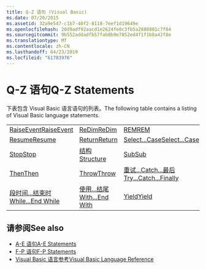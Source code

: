 ```yaml
---
title: Q-Z 语句 (Visual Basic)
ms.date: 07/20/2015
ms.assetid: 32a9e547-c1b7-40f2-8118-7eef1d19649e
ms.openlocfilehash: 20d9adf92aacd1e2624fe0c3fb5a2888801c7f04
ms.sourcegitcommit: 9b552addadfb57fab0b9e7852ed4f1f1b8a42f8e
ms.translationtype: MT
ms.contentlocale: zh-CN
ms.lasthandoff: 04/23/2019
ms.locfileid: "61783976"
---
```

# <a name="q-z-statements"></a><span data-ttu-id="66055-102">Q-Z 语句</span><span class="sxs-lookup"><span data-stu-id="66055-102">Q-Z Statements</span></span>
<span data-ttu-id="66055-103">下表包含 Visual Basic 语言语句的列表。</span><span class="sxs-lookup"><span data-stu-id="66055-103">The following table contains a listing of Visual Basic language statements.</span></span>  
  
|||||  
|---|---|---|---|  
|[<span data-ttu-id="66055-104">RaiseEvent</span><span class="sxs-lookup"><span data-stu-id="66055-104">RaiseEvent</span></span>](../../../visual-basic/language-reference/statements/raiseevent-statement.md)|[<span data-ttu-id="66055-105">ReDim</span><span class="sxs-lookup"><span data-stu-id="66055-105">ReDim</span></span>](../../../visual-basic/language-reference/statements/redim-statement.md)|[<span data-ttu-id="66055-106">REM</span><span class="sxs-lookup"><span data-stu-id="66055-106">REM</span></span>](../../../visual-basic/language-reference/statements/rem-statement.md)|[<span data-ttu-id="66055-107">RemoveHandler</span><span class="sxs-lookup"><span data-stu-id="66055-107">RemoveHandler</span></span>](../../../visual-basic/language-reference/statements/removehandler-statement.md)|  
|[<span data-ttu-id="66055-108">Resume</span><span class="sxs-lookup"><span data-stu-id="66055-108">Resume</span></span>](../../../visual-basic/language-reference/statements/resume-statement.md)|[<span data-ttu-id="66055-109">Return</span><span class="sxs-lookup"><span data-stu-id="66055-109">Return</span></span>](../../../visual-basic/language-reference/statements/return-statement.md)|[<span data-ttu-id="66055-110">Select...Case</span><span class="sxs-lookup"><span data-stu-id="66055-110">Select...Case</span></span>](../../../visual-basic/language-reference/statements/select-case-statement.md)|[<span data-ttu-id="66055-111">Set</span><span class="sxs-lookup"><span data-stu-id="66055-111">Set</span></span>](../../../visual-basic/language-reference/statements/set-statement.md)|  
|[<span data-ttu-id="66055-112">Stop</span><span class="sxs-lookup"><span data-stu-id="66055-112">Stop</span></span>](../../../visual-basic/language-reference/statements/stop-statement.md)|[<span data-ttu-id="66055-113">结构</span><span class="sxs-lookup"><span data-stu-id="66055-113">Structure</span></span>](../../../visual-basic/language-reference/statements/structure-statement.md)|[<span data-ttu-id="66055-114">Sub</span><span class="sxs-lookup"><span data-stu-id="66055-114">Sub</span></span>](../../../visual-basic/language-reference/statements/sub-statement.md)|[<span data-ttu-id="66055-115">SyncLock</span><span class="sxs-lookup"><span data-stu-id="66055-115">SyncLock</span></span>](../../../visual-basic/language-reference/statements/synclock-statement.md)|  
|[<span data-ttu-id="66055-116">Then</span><span class="sxs-lookup"><span data-stu-id="66055-116">Then</span></span>](../../../visual-basic/language-reference/statements/then-statement.md)|[<span data-ttu-id="66055-117">Throw</span><span class="sxs-lookup"><span data-stu-id="66055-117">Throw</span></span>](../../../visual-basic/language-reference/statements/throw-statement.md)|[<span data-ttu-id="66055-118">重试...Catch...最后</span><span class="sxs-lookup"><span data-stu-id="66055-118">Try...Catch...Finally</span></span>](../../../visual-basic/language-reference/statements/try-catch-finally-statement.md)|[<span data-ttu-id="66055-119">Using</span><span class="sxs-lookup"><span data-stu-id="66055-119">Using</span></span>](../../../visual-basic/language-reference/statements/using-statement.md)|  
|[<span data-ttu-id="66055-120">段时间...结束时</span><span class="sxs-lookup"><span data-stu-id="66055-120">While...End While</span></span>](../../../visual-basic/language-reference/statements/while-end-while-statement.md)|[<span data-ttu-id="66055-121">使用...结尾</span><span class="sxs-lookup"><span data-stu-id="66055-121">With...End With</span></span>](../../../visual-basic/language-reference/statements/with-end-with-statement.md)|[<span data-ttu-id="66055-122">Yield</span><span class="sxs-lookup"><span data-stu-id="66055-122">Yield</span></span>](../../../visual-basic/language-reference/statements/yield-statement.md)||  
  
## <a name="see-also"></a><span data-ttu-id="66055-123">请参阅</span><span class="sxs-lookup"><span data-stu-id="66055-123">See also</span></span>

- [<span data-ttu-id="66055-124">A-E 语句</span><span class="sxs-lookup"><span data-stu-id="66055-124">A-E Statements</span></span>](../../../visual-basic/language-reference/statements/a-e-statements.md)
- [<span data-ttu-id="66055-125">F-P 语句</span><span class="sxs-lookup"><span data-stu-id="66055-125">F-P Statements</span></span>](../../../visual-basic/language-reference/statements/f-p-statements.md)
- [<span data-ttu-id="66055-126">Visual Basic 语言参考</span><span class="sxs-lookup"><span data-stu-id="66055-126">Visual Basic Language Reference</span></span>](../../../visual-basic/language-reference/index.md)
